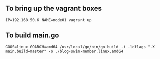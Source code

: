 ## To bring up the vagrant boxes
```
IP=192.168.50.6 NAME=node01 vagrant up
```

## To build main.go
```
GOOS=linux GOARCH=amd64 /usr/local/go/bin/go build -i -ldflags "-X main.build=master" -o ./blog-swim-member.linux.amd64
```
